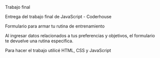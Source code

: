 Trabajo final

Entrega del trabajo final de JavaScript - Coderhouse 

Formulario para armar tu rutina de entrenamiento

Al ingresar datos relacionados a tus preferencias y objetivos, el formulario te devuelve una rutina especifica.

Para hacer el trabajo utilicé HTML, CSS y JavaScript
